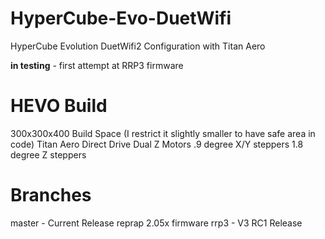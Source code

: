 # HyperCube-Evo-DuetWifi
HyperCube Evolution DuetWifi2 Configuration with Titan Aero

**in testing** - first attempt at RRP3 firmware

# HEVO Build

300x300x400 Build Space (I restrict it slightly smaller to have safe area in code)
Titan Aero Direct Drive
Dual Z Motors
.9 degree X/Y steppers
1.8 degree Z steppers

# Branches

master - Current Release reprap 2.05x firmware
rrp3 - V3 RC1 Release

